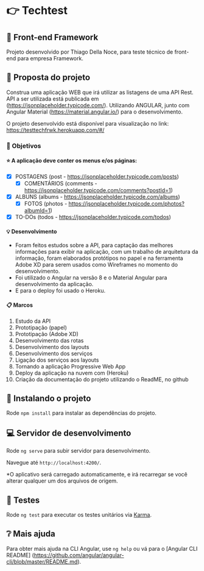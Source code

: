 # :point_right: Techtest 
## :pushpin: Front-end Framework

Projeto desenvolvido por Thiago Della Noce, para teste técnico de front-end para empresa Framework.

## :loudspeaker: Proposta do projeto

Construa uma aplicação WEB que irá utilizar as listagens de uma API Rest.
API a ser utilizada está publicada em (https://jsonplaceholder.typicode.com/).
Utilizando ANGULAR, junto com Angular Material (https://material.angular.io/) para o desenvolvimento. 

O projeto desenvolvido está disponível para visualização no link:
https://testtechfrwk.herokuapp.com/#/ 

### :dart: Objetivos
#### :star: A aplicação deve conter os menus e/os páginas:

- [x] POSTAGENS (post - https://jsonplaceholder.typicode.com/posts) 
  - [x] COMENTÁRIOS (comments - https://jsonplaceholder.typicode.com/comments?postId=1)
  
- [x] ALBUNS (albums - https://jsonplaceholder.typicode.com/albums)
  - [x] FOTOS (photos - https://jsonplaceholder.typicode.com/photos?albumId=1)

- [x] TO-DOs (todos - https://jsonplaceholder.typicode.com/todos)

#### :bulb: Desenvolvimento

- Foram feitos estudos sobre a API, para captação das melhores informações para exibir na aplicação, com um trabalho de arquitetura da informação, foram elaborados protótipos no papel e na ferramenta Adobe XD para serem usados como Wireframes no momento do desenvolvimento. 
- Foi utilizado o Angular na versão 8 e o Material Angular para desenvolvimento da aplicação. 
- E para o deploy foi usado o Heroku.

#### :clipboard: Marcos
1. Estudo da API
2. Prototipação (papel)
3. Prototipação (Adobe XD)
4. Desenvolvimento das rotas
5. Desenvolvimento dos layouts
6. Desenvolvimento dos serviços
7. Ligação dos serviços aos layouts
8. Tornando a aplicação Progressive Web App
9. Deploy da aplicação na nuvem com (Heroku)
10. Criação da documentação do projeto utilizando o ReadME, no github

## :rocket: Instalando o projeto

Rode `npm install` para instalar as dependências do projeto.

## :computer: Servidor de desenvolvimento

Rode `ng serve` para subir servidor para desenvolvimento. 

Navegue até `http://localhost:4200/`. 

*O aplicativo será carregado automaticamente, e irá recarregar se você alterar qualquer um dos arquivos de origem.

## :microscope: Testes

Rode `ng test` para executar os testes unitários via [Karma](https://karma-runner.github.io).

## :grey_question: Mais ajuda

Para obter mais ajuda na CLI Angular, use `ng help` ou vá para o [Angular CLI README] (https://github.com/angular/angular-cli/blob/master/README.md).
